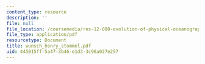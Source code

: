 ```yaml
---
content_type: resource
description: ''
file: null
file_location: /coursemedia/res-12-000-evolution-of-physical-oceanography-spring-2007/445015ff5a473b46e1d33c96a027e257_wunsch_henry_stommel.pdf
file_type: application/pdf
resourcetype: Document
title: wunsch_henry_stommel.pdf
uid: 445015ff-5a47-3b46-e1d3-3c96a027e257
---
```

